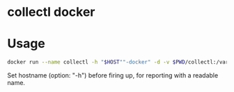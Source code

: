 # collectl docker

# Usage

```Bash
docker run --name collectl -h "$HOST""-docker" -d -v $PWD/collectl:/var/log/collectl daocloud.io/zhan2016/collectl-docker:master-91c52c0
```

Set hostname (option: "-h") before firing up, for reporting with a readable name.
